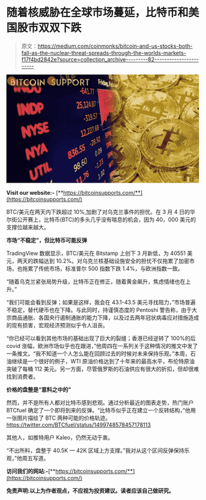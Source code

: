 # 随着核威胁在全球市场蔓延，比特币和美国股市双双下跌

> 原文：<https://medium.com/coinmonks/bitcoin-and-us-stocks-both-fall-as-the-nuclear-threat-spreads-through-the-worlds-markets-f17f4bd2842e?source=collection_archive---------82----------------------->

![](img/12fea9e377f99cc184a8c6c7ce91a148.png)

**Visit our website:-** [**https://bitcoinsupports.com/**](https://bitcoinsupports.com/)

BTC/美元在两天内下跌超过 10%,加剧了对乌克兰事件的担忧。在 3 月 4 日的华尔街公开赛上，比特币(BTC)的多头几乎没有喘息的机会，因为 40，000 美元的支撑位越来越大。

**市场“不稳定”，但比特币可能反弹**

TradingView 数据显示，BTC/美元在 Bitstamp 上创下 3 月新低，为 40551 美元，两天的跌幅达到 10.2%。对乌克兰核基础设施安全的担忧不仅拖累了加密市场，也拖累了传统市场，标准普尔 500 指数下跌 1.4%，与欧洲指数一致。

“随着乌克兰紧张局势升级，比特币正在修正，随着黄金飙升，焦虑情绪也在上升。”

“我们可能会看到反弹；如果是这样，我会在 43.1-43.5 美元寻找阻力，”市场普遍不稳定，替代硬币也在下降。与此同时，持谨慎态度的 Pentoshi 警告称，由于大宗商品通胀、各国央行遏制通胀的能力下降，以及过去两年冠状病毒应对措施造成的现有损害，宏观经济预测似乎令人沮丧。

“你已经可以看到其他市场的基础出现了巨大的裂缝；香港已经逆转了 100%的后 covid 涨幅，欧洲市场似乎也在跟进，”他周四在一系列关于这种情况的推文中发了一条推文。“我不知道一个人怎么能在回顾过去的时候对未来保持乐观。”本周，石油继续是一个很好的例子，WTI 原油价格达到了十年来的最高水平，布伦特原油突破了每桶 112 美元。另一方面，尽管俄罗斯的石油供应有很大的折扣，但却很难找到消费者。

**价格的盘整是“意料之中的”**

然而，并不是所有人都对比特币感到悲观。通过分析最近的图表走势，热门账户 BTCfuel 确定了一个即将到来的反弹。“比特币似乎正在建立一个反转结构，”他用一张图片描绘了 BTC 两种可能的价格轨迹。https://twitter.com/BTCfuel/status/1499748578457178113

其他人，如推特用户 Kaleo，仍然无动于衷。

“不出所料，盘整于 40.5K — 42K 区域上方支撑。”我对从这个区间反弹保持乐观，”他周五写道。

**访问我们的网站:-**[**https://bitcoinsupports.com/**](https://bitcoinsupports.com/)

**免责声明:以上为作者观点，不应视为投资建议。读者应该自己做研究。**